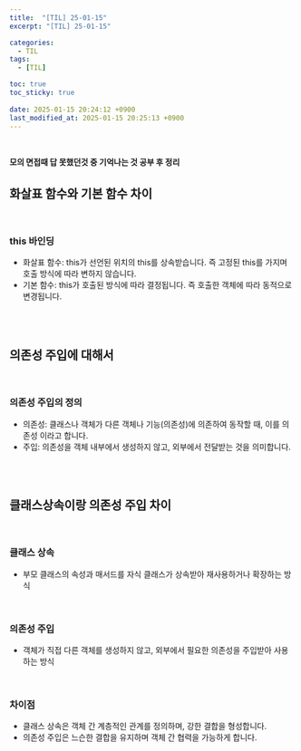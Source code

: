 ```yaml
---
title:  "[TIL] 25-01-15"
excerpt: "[TIL] 25-01-15"

categories:
  - TIL
tags:
  - [TIL]

toc: true
toc_sticky: true
 
date: 2025-01-15 20:24:12 +0900
last_modified_at: 2025-01-15 20:25:13 +0900
---
```


<br>

**모의 면접때 답 못했던것 중 기억나는 것 공부 후 정리**

## 화살표 함수와 기본 함수 차이

<br>

### this 바인딩

- 화살표 함수: this가 선언된 위치의 this를 상속받습니다. 즉 고정된 this를 가지며 호출 방식에 따라 변하지 않습니다.  
- 기본 함수: this가 호출된 방식에 따라 결정됩니다. 즉 호출한 객체에 따라 동적으로 변경됩니다.

<br>

<br>

## 의존성 주입에 대해서

<br>

### 의존성 주입의 정의

- 의존성: 클래스나 객체가 다른 객체나 기능(의존성)에 의존하여 동작할 때, 이를 의존성 이라고 합니다.  
- 주입: 의존성을 객체 내부에서 생성하지 않고, 외부에서 전달받는 것을 의미합니다.

<br>

<br>

## 클래스상속이랑 의존성 주입 차이

<br>

### 클래스 상속

- 부모 클래스의 속성과 매서드를 자식 클래스가 상속받아 재사용하거나 확장하는 방식

<br>

### 의존성 주입

- 객체가 직접 다른 객체를 생성하지 않고, 외부에서 필요한 의존성을 주입받아 사용하는 방식

<br>

### 차이점

- 클래스 상속은 객체 간 계층적인 관계를 정의하며, 강한 결합을 형성합니다.  
- 의존성 주입은 느슨한 결합을 유지하며 객체 간 협력을 가능하게 합니다.